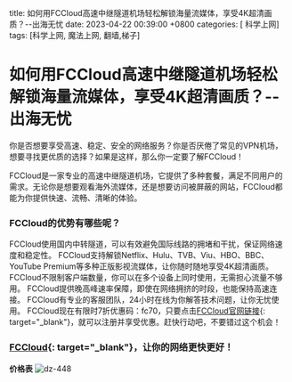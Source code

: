 title: 如何用FCCloud高速中继隧道机场轻松解锁海量流媒体，享受4K超清画质？--出海无忧
date: 2023-04-22 00:39:00 +0800
categories: [ 科学上网]
tags: [科学上网, 魔法上网, 翻墙,梯子]
# 如何用FCCloud高速中继隧道机场轻松解锁海量流媒体，享受4K超清画质？--出海无忧



你是否想要享受高速、稳定、安全的网络服务？你是否厌倦了常见的VPN机场，想要寻找更优质的选择？如果是这样，那么你一定要了解FCCloud！

FCCloud是一家专业的高速中继隧道机场，它提供了多种套餐，满足不同用户的需求。无论你是想要观看海外流媒体，还是想要访问被屏蔽的网站，FCCloud都能为你提供快速、流畅、清晰的体验。

### FCCloud的优势有哪些呢？

FCCloud使用国内中转隧道，可以有效避免国际线路的拥堵和干扰，保证网络速度和稳定性。
FCCloud支持解锁Netflix、Hulu、TVB、Viu、HBO、BBC、YouTube Premium等多种正版影视流媒体，让你随时随地享受4K超清画质。
FCCloud不限制客户端数量，你可以在多个设备上同时使用，无需担心流量不够用。
FCCloud提供晚高峰速率保障，即使在网络拥挤的时段，也能保持高速连接。
FCCloud有专业的客服团队，24小时在线为你解答技术问题，让你无忧使用。
FCCloud现在有限时7折优惠码：fc70，只要点击[FCCloud官网链接](https://invite.fastconnect.cc/#/register?code=qAzZh4f5){: target="_blank"}，就可以注册并享受优惠。赶快行动吧，不要错过这个机会！

### [FCCloud](https://invite.fastconnect.cc/#/register?code=qAzZh4f5){: target="_blank"}，让你的网络更快更好！
**价格表**
![dz-448](https://jsd.cdn.zzko.cn/gh/haofx/dz-images-picx@master/haofx/dz-448.58xf1a0vl0w0.jpg)
